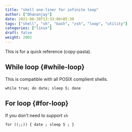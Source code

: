 ```yaml
---
title: "shell one-liner for infinite loop"
author: ["Dhananjay"]
date: 2021-06-30T13:33:00+05:30
tags: ["shell", "sh", "bash", "zsh", "loop", "utility"]
categories: ["linux"]
draft: false
weight: 2002
---
```


This is for a quick reference (copy-pasta).


## While loop {#while-loop}

This is compatible with all POSIX complient shells.

```shell
while true; do date; sleep 5; done
```


## For loop {#for-loop}

If you don't need to support `sh`

```shell
for ((;;)) { date ; sleep 5 ; }
```
